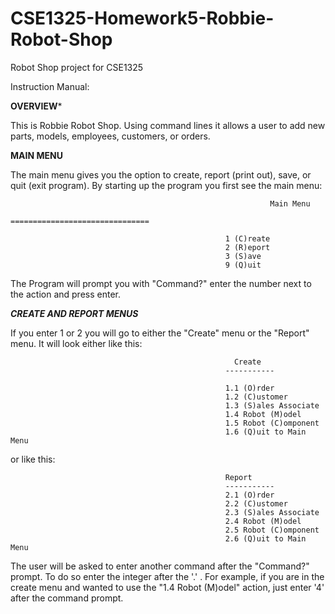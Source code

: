 # CSE1325-Homework5-Robbie-Robot-Shop
Robot Shop project for CSE1325

Instruction Manual:                                   


****OVERVIEW*****


This is Robbie Robot Shop. Using command lines it allows a user to add new parts,
models, employees, customers, or orders.


****MAIN MENU****

The main menu gives you the option to create, report (print out), save, or quit (exit program).
By starting up the program you first see the main menu:

                                                              Main Menu        
                                                    ===============================

                                                    1 (C)reate
                                                    2 (R)eport 
                                                    3 (S)ave  
                                                    9 (Q)uit 


The Program will prompt you with "Command?" enter the number next to the action and press enter.


*****CREATE AND REPORT MENUS*****


If you enter 1 or 2 you will go to either the "Create" menu or the "Report" menu. 
It will look either like this:

                                                      Create   
                                                    -----------

                                                    1.1 (O)rder
                                                    1.2 (C)ustomer
                                                    1.3 (S)ales Associate
                                                    1.4 Robot (M)odel
                                                    1.5 Robot (C)omponent
                                                    1.6 (Q)uit to Main Menu

or like this:

                                                    Report   
                                                    -----------
                                                    2.1 (O)rder
                                                    2.2 (C)ustomer
                                                    2.3 (S)ales Associate
                                                    2.4 Robot (M)odel
                                                    2.5 Robot (C)omponent
                                                    2.6 (Q)uit to Main Menu

The user will be asked to enter another command after the "Command?" prompt.
To do so enter the integer after the '.' . For example, if you are in the
create menu and wanted to use the "1.4 Robot (M)odel" action, just enter
'4' after the command prompt. 
